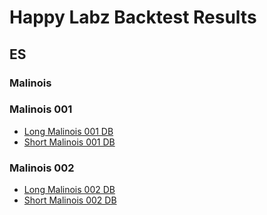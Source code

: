 # Happy Labz Backtest Results

## ES

### Malinois

### Malinois 001

- [Long Malinois 001 DB](LongMalinois001_ES_830-900.md)
- [Short Malinois 001 DB](ShortMalinois001_ES_830-900.md)

### Malinois 002

- [Long Malinois 002 DB](LongMalinois002_ES_830-900.md)
- [Short Malinois 002 DB](ShortMalinois002_ES_830-900.md)